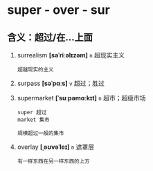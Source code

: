 # super - over - sur

## 含义：超过/在...上面

1. surrealism **[səˈriːəlɪzəm]** `n` 超现实主义

   ```
   超越现实的主义
   ```

2. surpass **[səˈpɑːs]** `v` 超过；胜过

3. supermarket **[ˈsuːpəmɑːkɪt]** `n` 超市；超级市场

   ```
   super 超过
   market 集市

   规模超过一般的集市
   ```

4. overlay **[ˌəʊvəˈleɪ]** `n` 遮罩层

   ```
   有一样东西在另一样东西的上方
   ```
